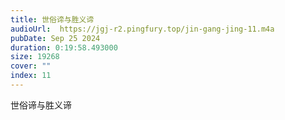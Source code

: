 ```yaml
---
title: 世俗谛与胜义谛
audioUrl:  https://jgj-r2.pingfury.top/jin-gang-jing-11.m4a
pubDate: Sep 25 2024
duration: 0:19:58.493000
size: 19268
cover: ""
index: 11
---
```

世俗谛与胜义谛